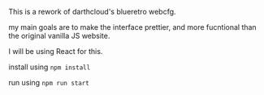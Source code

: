 This is a rework of darthcloud's blueretro webcfg.

my main goals are to make the interface prettier, and more fucntional than the original vanilla JS website.

I will be using React for this.

install using `npm install`

run using `npm run start`
